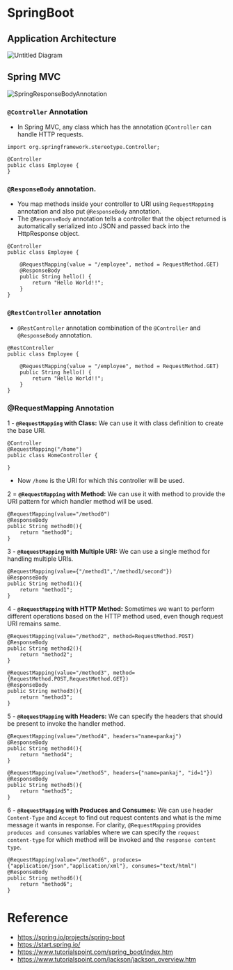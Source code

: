 # SpringBoot

## Application Architecture

![Untitled Diagram](https://user-images.githubusercontent.com/204423/194636202-29c31fc6-2899-44b9-8407-93c94ab52329.jpg)

## Spring MVC

![SpringResponseBodyAnnotation](https://user-images.githubusercontent.com/204423/194721555-60729dee-0e51-426e-8e91-ad42fb78843f.jpg)

### `@Controller` Annotation

- In Spring MVC, any class which has the annotation `@Controller` can handle HTTP requests.

```
import org.springframework.stereotype.Controller;

@Controller
public class Employee {
}
```


### `@ResponseBody` annotation.

- You map methods inside your controller to URI using `RequestMapping` annotation and also put `@ResponseBody` annotation.
- The `@ResponseBody` annotation tells a controller that the object returned is automatically serialized into JSON and passed back into the HttpResponse object.


```
@Controller
public class Employee {

    @RequestMapping(value = "/employee", method = RequestMethod.GET)
    @ResponseBody
    public String hello() {
        return "Hello World!!";
    }
}
```

### `@RestController` annotation

- `@RestController` annotation combination of the `@Controller` and `@ResponseBody` annotation. 

```
@RestController
public class Employee {

    @RequestMapping(value = "/employee", method = RequestMethod.GET)
    public String hello() {
        return "Hello World!!";
    }
}
```

### @RequestMapping Annotation

1 - **`@RequestMapping` with Class:** We can use it with class definition to create the base URI.

```
@Controller
@RequestMapping("/home")
public class HomeController {

}
```

- Now `/home` is the URI for which this controller will be used.


2 = **`@RequestMapping` with Method:** We can use it with method to provide the URI pattern for which handler method will be used.

```
@RequestMapping(value="/method0")
@ResponseBody
public String method0(){
	return "method0";
}
```

3 - **`@RequestMapping` with Multiple URI:** We can use a single method for handling multiple URIs.

```
@RequestMapping(value={"/method1","/method1/second"})
@ResponseBody
public String method1(){
	return "method1";
}
```

4 - **`@RequestMapping` with HTTP Method:** Sometimes we want to perform different operations based on the HTTP method used, even though request URI remains same.

```
@RequestMapping(value="/method2", method=RequestMethod.POST)
@ResponseBody
public String method2(){
	return "method2";
}
	
@RequestMapping(value="/method3", method={RequestMethod.POST,RequestMethod.GET})
@ResponseBody
public String method3(){
	return "method3";
}
```

5 - **`@RequestMapping` with Headers:** We can specify the headers that should be present to invoke the handler method.

```
@RequestMapping(value="/method4", headers="name=pankaj")
@ResponseBody
public String method4(){
	return "method4";
}
	
@RequestMapping(value="/method5", headers={"name=pankaj", "id=1"})
@ResponseBody
public String method5(){
	return "method5";
}
```

6 - **`@RequestMapping` with Produces and Consumes:** We can use header `Content-Type` and `Accept` to find out request contents and what is the mime message it wants in response. For clarity, `@RequestMapping` provides `produces and consumes` variables where we can specify the `request content-type` for which method will be invoked and the `response content type`. 

```
@RequestMapping(value="/method6", produces={"application/json","application/xml"}, consumes="text/html")
@ResponseBody
public String method6(){
	return "method6";
}
```

# Reference

- https://spring.io/projects/spring-boot
- https://start.spring.io/
- https://www.tutorialspoint.com/spring_boot/index.htm
- https://www.tutorialspoint.com/jackson/jackson_overview.htm
